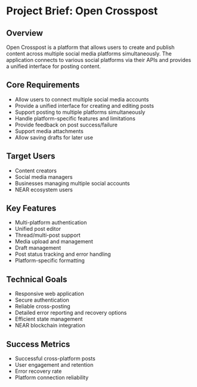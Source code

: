 # Project Brief: Open Crosspost

## Overview

Open Crosspost is a platform that allows users to create and publish content across multiple social media platforms simultaneously. The application connects to various social platforms via their APIs and provides a unified interface for posting content.

## Core Requirements

- Allow users to connect multiple social media accounts
- Provide a unified interface for creating and editing posts
- Support posting to multiple platforms simultaneously
- Handle platform-specific features and limitations
- Provide feedback on post success/failure
- Support media attachments
- Allow saving drafts for later use

## Target Users

- Content creators
- Social media managers
- Businesses managing multiple social accounts
- NEAR ecosystem users

## Key Features

- Multi-platform authentication
- Unified post editor
- Thread/multi-post support
- Media upload and management
- Draft management
- Post status tracking and error handling
- Platform-specific formatting

## Technical Goals

- Responsive web application
- Secure authentication
- Reliable cross-posting
- Detailed error reporting and recovery options
- Efficient state management
- NEAR blockchain integration

## Success Metrics

- Successful cross-platform posts
- User engagement and retention
- Error recovery rate
- Platform connection reliability
